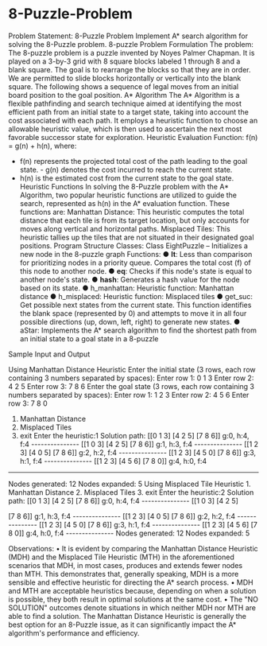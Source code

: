 # 8-Puzzle-Problem
Problem Statement: 8-Puzzle Problem
Implement A* search algorithm for solving the 8-Puzzle problem.
8-puzzle Problem Formulation
The problem: The 8-puzzle problem is a puzzle invented by Noyes Palmer Chapman. It is played on a 3-by-3 grid with 8 square blocks labeled 1 through 8 and a blank square. The goal is to rearrange the blocks so that they are in order. We are permitted to slide blocks horizontally or vertically into the blank square. The following shows a sequence of legal moves from an initial board position to the goal position.
A* Algorithm
The A* Algorithm is a flexible pathfinding and search technique aimed at identifying the most efficient path from an initial state to a target state, taking into account the cost associated with each path. It employs a heuristic function to choose an allowable heuristic value, which is then used to ascertain the next most favorable successor state for exploration.
Heuristic Evaluation Function: f(n) = g(n) + h(n),
where:
- f(n) represents the projected total cost of the path leading to the goal state. - g(n) denotes the cost incurred to reach the current state.
- h(n) is the estimated cost from the current state to the goal state.
Heuristic Functions
In solving the 8-Puzzle problem with the A* Algorithm, two popular heuristic functions are utilized to guide the search, represented as h(n) in the A* evaluation function. These functions are:
Manhattan Distance: This heuristic computes the total distance that each tile is from its target location, but only accounts for moves along vertical and horizontal paths.
Misplaced Tiles: This heuristic tallies up the tiles that are not situated in their designated goal positions.
Program Structure
Classes:
Class EightPuzzle – Initializes a new node in the 8-puzzle graph
Functions:
● __lt__: Less than comparison for prioritizing nodes in a priority queue. Compares the total cost (f) of this node to another node.
● __eq__: Checks if this node's state is equal to another node's state.
● __hash__: Generates a hash value for the node based on its state.
● h_manhattan: Heuristic function: Manhattan distance
● h_misplaced: Heuristic function: Misplaced tiles
● get_suc: Get possible next states from the current state. This function identifies the blank space (represented by 0) and attempts to move it in all four possible directions (up, down, left, right) to generate new states.
● aStar: Implements the A* search algorithm to find the shortest path from an initial state to a goal state in a 8-puzzle

Sample Input and Output

Using Manhattan Distance Heuristic
Enter the initial state (3 rows, each row containing 3 numbers separated by spaces): Enter row 1: 0 1 3
Enter row 2: 4 2 5
Enter row 3: 7 8 6
Enter the goal state (3 rows, each row containing 3 numbers separated by spaces): Enter row 1: 1 2 3
Enter row 2: 4 5 6
Enter row 3: 7 8 0
1. Manhattan Distance
2. Misplaced Tiles
3. exit
Enter the heuristic:1
Solution path:
[[0 1 3]
[4 2 5]
[7 8 6]] g:0, h:4, f:4 --------------- [[1 0 3]
[4 2 5]
[7 8 6]] g:1, h:3, f:4 --------------- [[1 2 3]
[4 0 5]
[7 8 6]] g:2, h:2, f:4 --------------- [[1 2 3]
[4 5 0]
[7 8 6]] g:3, h:1, f:4 --------------- [[1 2 3]
[4 5 6]
[7 8 0]]
g:4, h:0, f:4
---------------
Nodes generated: 12
Nodes expanded: 5
Using Misplaced Tile Heuristic 1. Manhattan Distance
2. Misplaced Tiles
3. exit
Enter the heuristic:2
Solution path:
[[0 1 3]
[4 2 5]
[7 8 6]] g:0, h:4, f:4 --------------- [[1 0 3]
[4 2 5]

[7 8 6]] g:1, h:3, f:4 --------------- [[1 2 3]
[4 0 5]
[7 8 6]] g:2, h:2, f:4 --------------- [[1 2 3]
[4 5 0]
[7 8 6]] g:3, h:1, f:4 --------------- [[1 2 3]
[4 5 6]
[7 8 0]]
g:4, h:0, f:4 ---------------
Nodes generated: 12 Nodes expanded: 5


Observations:
• It is evident by comparing the Manhattan Distance Heuristic (MDH) and the Misplaced Tile Heuristic (MTH) in the aforementioned scenarios that MDH, in most cases, produces and extends fewer nodes than MTH. This demonstrates that, generally speaking, MDH is a more sensible and effective heuristic for directing the A* search process.
• MDH and MTH are acceptable heuristics because, depending on when a solution is possible, they both result in optimal solutions at the same cost.
• The "NO SOLUTION" outcomes denote situations in which neither MDH nor MTH are able to find a solution. The Manhattan Distance Heuristic is generally the best option for an 8-Puzzle issue, as it can significantly impact the A* algorithm's performance and efficiency.
